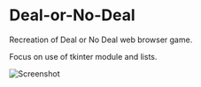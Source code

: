 # Deal-or-No-Deal
Recreation of Deal or No Deal web browser game.

Focus on use of tkinter module and lists.

![Screenshot](Screenshot.png)
